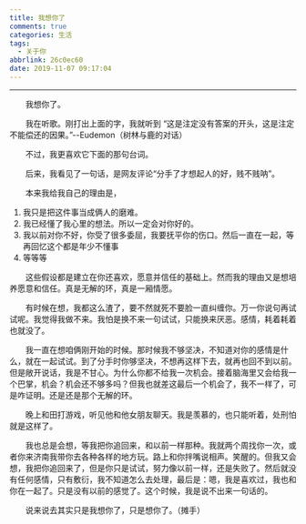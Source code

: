 ```yaml
---
title: 我想你了
comments: true
categories: 生活
tags:
  - 关于你
abbrlink: 26c0ec60
date: 2019-11-07 09:17:04
---
```


---

&emsp;&emsp;我想你了。

&emsp;&emsp;我在听歌。刚打出上面的字，我就听到 “这是注定没有答案的开头，这是注定不能偿还的因果。”--Eudemon（树林与鹿的对话）

&emsp;&emsp;不过，我更喜欢它下面的那句台词。

&emsp;&emsp;后来，我看见了一句话，是网友评论“分手了才想起人的好，贱不贱呐”。

&emsp;&emsp;本来我给我自己的理由是，
1. 我只是把这件事当成俩人的磨难。
2. 我已经懂了我心里的想法。所以一定会对你好的。
3. 我以前对你不好，你受了很多委屈，我要抚平你的伤口。然后一直在一起，等再回忆这个都是年少不懂事
4. 等等等

&emsp;&emsp;这些假设都是建立在你还喜欢，愿意并信任的基础上。然而我的理由又是想培养愿意和信任。真是无解的环，真是一厢情愿。

&emsp;&emsp;有时候在想，我都这么渣了，要不然就死不要脸一直纠缠你。万一你说句再试试呢。我觉得我做不来。我怕是换不来一句试试，只能换来厌恶。感情，耗着耗着也就没了。

&emsp;&emsp;我一直在想咱俩刚开始的时候。那时候我不够坚决，不知道对你的感情是什么，就在一起试试。到了分手时你够坚决，不想再这样下去，就再也回不到以前。但是敞开说话，我是不甘心。为什么你都不给我一次机会。接着脑海里又会给我一个巴掌，机会？机会还不够多吗？但我也就差这最后一个机会了，我不一样了，可是咋证明。还是还是那个无解的环。

&emsp;&emsp;晚上和田打游戏，听见他和他女朋友聊天。我是羡慕的，也只能听着，处刑怕就是这样了。

&emsp;&emsp;我也总是会想，等我把你追回来，和以前一样那种。我就两个周找你一次，或者你来济南我带你去各种各样的地方玩。路上和你拌嘴说相声。笑醒的。但我又会想，我把你追回来了，但是你只是试试，努力像以前一样，还是失败了。然后就没有任何感情，只有敷衍，我不知道怎么去处理，最后是：嗯，我是喜欢过，我也和你在一起了。只是没有以前的感觉了。这个时候，我是说不出来一句话的。

&emsp;&emsp;说来说去其实只是我想你了，只是想你了。（摊手）
